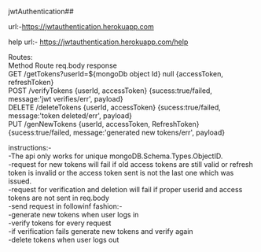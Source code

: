 jwtAuthentication##

url:-https://jwtauthentication.herokuapp.com

help url:- https://jwtauthentication.herokuapp.com/help

Routes:\
 Method     Route                                    req.body                              response\
 GET        /getTokens?userId=${mongoDb object Id}   null                                  {accessToken, refreshToken}\
 POST       /verifyTokens                            {userId, accessToken}                 {sucess:true/failed, message:'jwt verifies/err', payload}\
 DELETE     /deleteTokens                            {userId, accessToken}                 {sucess:true/failed, message:'token deleted/err', payload}\
 PUT        /genNewTokens                            {userId, accessToken, RefreshToken}   {sucess:true/failed, message:'generated new tokens/err', payload}

instructions:-\
 -The api only works for unique mongoDB.Schema.Types.ObjectID.\
 -request for new tokens will fail if old access tokens are still valid or refresh token is invalid or the access token sent is not the last one which was issued.\
 -request for verification and deletion will fail if proper userid and access tokens are not sent in req.body\
 -send request in followinf fashion:-\
       -generate new tokens when user logs in\
       -verify tokens for every request\
       -if verification fails generate new tokens and verify again\
       -delete tokens when user logs out
